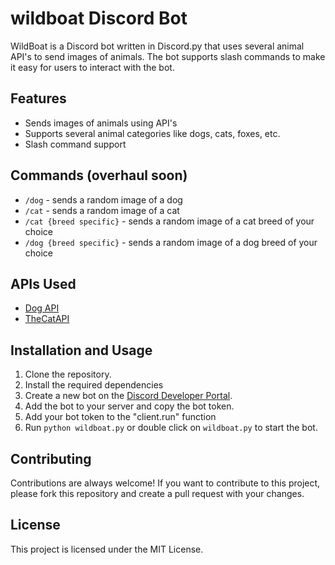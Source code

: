 # wildboat Discord Bot

WildBoat is a Discord bot written in Discord.py that uses several animal API's to send images of animals. The bot supports slash commands to make it easy for users to interact with the bot.

## Features

- Sends images of animals using API's
- Supports several animal categories like dogs, cats, foxes, etc.
- Slash command support

## Commands (overhaul soon)

- `/dog` - sends a random image of a dog
- `/cat` - sends a random image of a cat
- `/cat {breed specific}` - sends a random image of a cat breed of your choice
- `/dog {breed specific}` - sends a random image of a dog breed of your choice

## APIs Used

- [Dog API](https://dog.ceo/dog-api/)
- [TheCatAPI](https://thecatapi.com/)

## Installation and Usage

1. Clone the repository.
2. Install the required dependencies
3. Create a new bot on the [Discord Developer Portal](https://discord.com/developers/applications).
4. Add the bot to your server and copy the bot token.
5. Add your bot token to the "client.run" function
6. Run `python wildboat.py` or double click on `wildboat.py` to start the bot.

## Contributing

Contributions are always welcome! If you want to contribute to this project, please fork this repository and create a pull request with your changes.

## License

This project is licensed under the MIT License.

